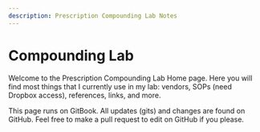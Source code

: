 ```yaml
---
description: Prescription Compounding Lab Notes
---
```


# Compounding Lab

Welcome to the Prescription Compounding Lab Home page. Here you will find most things that I currently use in my lab: vendors, SOPs \(need Dropbox access\), references, links, and more. 

This page runs on GitBook. All updates \(gits\) and changes are found on GitHub. Feel free to make a pull request to edit on GitHub if you please.

 

